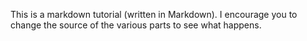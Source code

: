 This is a markdown tutorial (written in Markdown).
I encourage you to change the source of the various 
parts to see what happens. 

